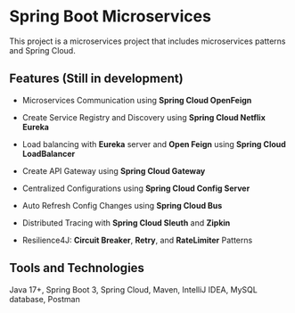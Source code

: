# Spring Boot Microservices

This project is a microservices project that includes microservices patterns and Spring Cloud.

## Features (Still in development)

- Microservices Communication using **Spring Cloud OpenFeign**

- Create Service Registry and Discovery using **Spring Cloud Netflix Eureka**

- Load balancing with **Eureka** server and **Open Feign** using **Spring Cloud LoadBalancer**

- Create API Gateway using **Spring Cloud Gateway**

- Centralized Configurations using **Spring Cloud Config Server**

- Auto Refresh Config Changes using **Spring Cloud Bus**

- Distributed Tracing with **Spring Cloud Sleuth** and **Zipkin**

- Resilience4J: **Circuit Breaker**, **Retry**, and **RateLimiter** Patterns



## Tools and Technologies

Java 17+, Spring Boot 3, Spring Cloud, Maven, IntelliJ IDEA, MySQL database, Postman

